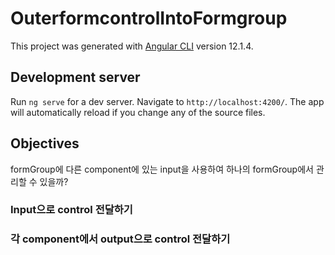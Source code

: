# OuterformcontrolIntoFormgroup

This project was generated with [Angular CLI](https://github.com/angular/angular-cli) version 12.1.4.

## Development server

Run `ng serve` for a dev server. Navigate to `http://localhost:4200/`. The app will automatically reload if you change any of the source files.

## Objectives
formGroup에 다른 component에 있는 input을 사용하여 하나의 formGroup에서 관리할 수 있을까?

### Input으로 control 전달하기

### 각 component에서 output으로 control 전달하기
